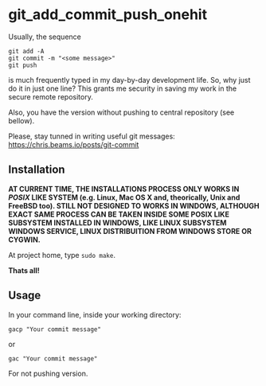 # git_add_commit_push_onehit

Usually, the sequence
```
git add -A
git commit -m "<some message>"
git push
```
is much frequently typed in my day-by-day development life. So, why just do it in just one line? This grants me security in saving my work in the secure remote repository.

Also, you have the version without pushing to central repository (see bellow).

Please, stay tunned in writing useful git messages: https://chris.beams.io/posts/git-commit

## Installation

**AT CURRENT TIME, THE INSTALLATIONS PROCESS ONLY WORKS IN *POSIX* LIKE SYSTEM (e.g. Linux, Mac OS X and, theorically, Unix and FreeBSD too). STILL NOT DESIGNED TO WORKS IN WINDOWS, ALTHOUGH EXACT SAME PROCESS CAN BE TAKEN INSIDE SOME POSIX LIKE SUBSYSTEM INSTALLED IN WINDOWS, LIKE LINUX SUBSYSTEM WINDOWS SERVICE, LINUX DISTRIBUITION FROM WINDOWS STORE OR CYGWIN.**

At project home, type `sudo make`.

**Thats all!**

## Usage
In your command line, inside your working directory:
```
gacp "Your commit message"
```
or
```
gac "Your commit message"
```
For not pushing version.
